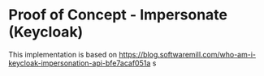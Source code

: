 # Proof of Concept - Impersonate (Keycloak)

This implementation is based on https://blog.softwaremill.com/who-am-i-keycloak-impersonation-api-bfe7acaf051a
s